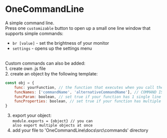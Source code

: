 # OneCommandLine
A simple command line.<br> 
Press one <code>customizable</code> button to open up a small one line window that supports simple commands:<br>
- <code>br [value]</code> - set the brightness of your monitor
- <code>settings</code> - opens up the settings menu
<br>
Custom commands can also be added:<br>
1. create own .js file<br>
2. create an object by the following template:

```javascript
const obj = {
    func: yourFunction, // the function that executes when you call the command
    funcNames: ['commandName', 'alternativeCommandName'], // COMMAND IS ONLY ONE WORD, all commands that will call the function
    funcParam: boolean, // set true if your function has 1 single line parameter, else false
    funcProperties: boolean, // set true if your function has multiple parameters or 1 multi line parameter, else false
}
```

3. export your object:<br>
<code>module.exports = {object} // you can also export multiple objects at once</code><br>
4. add your file to 'OneCommandLine\docs\src\commands' directory<br>
